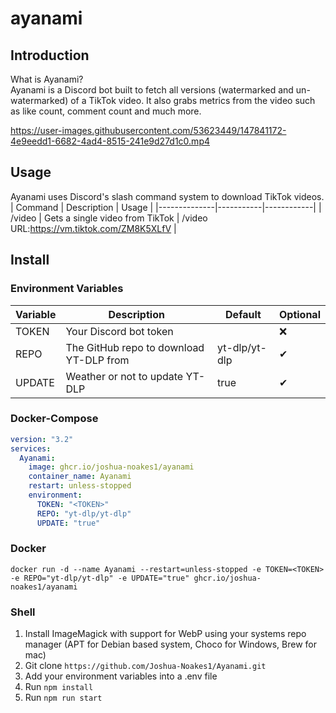 # ayanami

## Introduction

What is Ayanami?  
Ayanami is a Discord bot built to fetch all versions (watermarked and un-watermarked) of a TikTok video. It also grabs metrics from the video such as like count, comment count and much more.

https://user-images.githubusercontent.com/53623449/147841172-4e9eedd1-6682-4ad4-8515-241e9d27d1c0.mp4

## Usage

Ayanami uses Discord's slash command system to download TikTok videos.
| Command | Description | Usage |
|--------------|-----------|------------|
| /video | Gets a single video from TikTok | /video URL:https://vm.tiktok.com/ZM8K5XLfV |

## Install

### Environment Variables

| Variable | Description                             | Default       | Optional |
| -------- | --------------------------------------- | ------------- | -------- |
| TOKEN    | Your Discord bot token                  | <TOKEN>       | ❌       |
| REPO     | The GitHub repo to download YT-DLP from | yt-dlp/yt-dlp | ✔        |
| UPDATE   | Weather or not to update YT-DLP         | true          | ✔        |

### Docker-Compose

```yml
version: "3.2"
services:
  Ayanami:
    image: ghcr.io/joshua-noakes1/ayanami
    container_name: Ayanami
    restart: unless-stopped
    environment:
      TOKEN: "<TOKEN>"
      REPO: "yt-dlp/yt-dlp"
      UPDATE: "true"
```

### Docker

```shell
docker run -d --name Ayanami --restart=unless-stopped -e TOKEN=<TOKEN> -e REPO="yt-dlp/yt-dlp" -e UPDATE="true" ghcr.io/joshua-noakes1/ayanami
```

### Shell

1. Install ImageMagick with support for WebP using your systems repo manager (APT for Debian based system, Choco for Windows, Brew for mac)
2. Git clone `https://github.com/Joshua-Noakes1/Ayanami.git`
3. Add your environment variables into a .env file
4. Run `npm install`
5. Run `npm run start`
